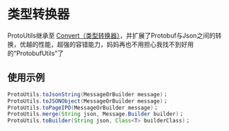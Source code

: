 # 类型转换器
ProtoUtils继承至 [Convert（类型转换器）](base/类型转换器.md)，并扩展了Protobuf与Json之间的转换，优越的性能，超强的容错能力，妈妈再也不用担心我找不到好用的“ProtobufUtils”了

## 使用示例
```java
ProtoUtils.toJsonString(MessageOrBuilder message)；
ProtoUtils.toJSONObject(MessageOrBuilder message)；
ProtoUtils.toPageIPO(MessageOrBuilder message)；
ProtoUtils.merge(String json, Message.Builder builder)；
ProtoUtils.toBuilder(String json, Class<T> builderClass)；
```
